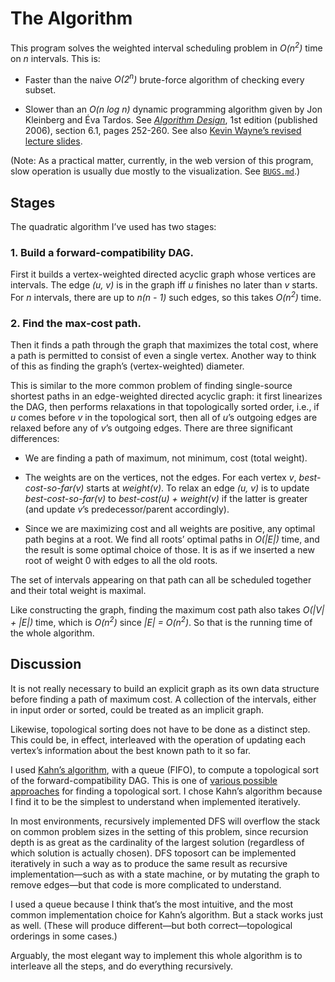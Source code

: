 <!--
  ALGORITHM.md - job scheduling with weighted intervals (algorithm description)

  Copyright (C) 2021 Eliah Kagan <degeneracypressure@gmail.com>

  Permission to use, copy, modify, and/or distribute this software for any
  purpose with or without fee is hereby granted.

  THE SOFTWARE IS PROVIDED "AS IS" AND THE AUTHOR DISCLAIMS ALL WARRANTIES WITH
  REGARD TO THIS SOFTWARE INCLUDING ALL IMPLIED WARRANTIES OF MERCHANTABILITY
  AND FITNESS. IN NO EVENT SHALL THE AUTHOR BE LIABLE FOR ANY SPECIAL, DIRECT,
  INDIRECT, OR CONSEQUENTIAL DAMAGES OR ANY DAMAGES WHATSOEVER RESULTING FROM
  LOSS OF USE, DATA OR PROFITS, WHETHER IN AN ACTION OF CONTRACT, NEGLIGENCE OR
  OTHER TORTIOUS ACTION, ARISING OUT OF OR IN CONNECTION WITH THE USE OR
  PERFORMANCE OF THIS SOFTWARE.
-->

# The Algorithm

This program solves the weighted interval scheduling problem in
*O(n<sup>2</sup>)* time on *n* intervals. This is:

- Faster than the naive
*O(2<sup>n</sup>)* brute-force algorithm of checking every subset.

- Slower than an *O(n log n)* dynamic programming algorithm given by Jon
  Kleinberg and Éva Tardos. See [*Algorithm
  Design*](https://www.pearson.com/us/higher-education/program/Kleinberg-Algorithm-Design/PGM319216.html),
  1st edition (published 2006), section 6.1, pages 252-260. See also [Kevin
  Wayne&rsquo;s revised lecture
  slides](https://www.cs.princeton.edu/~wayne/kleinberg-tardos/pdf/06DynamicProgrammingI.pdf#page=7).

(Note: As a practical matter, currently, in the web version of this program,
slow operation is usually due mostly to the visualization. See
[`BUGS.md`](BUGS.md).)

## Stages

The quadratic algorithm I&rsquo;ve used has two stages:

### 1. Build a forward-compatibility DAG.

First it builds a vertex-weighted directed
acyclic graph whose vertices are intervals. The edge *(u, v)* is in the graph
iff *u* finishes no later than *v* starts. For *n* intervals, there are up to
*n(n - 1)* such edges, so this takes *O(n<sup>2</sup>)* time.

### 2. Find the max-cost path.

Then it finds a path through the graph that maximizes the total cost, where a
path is permitted to consist of even a single vertex. Another way to think of
this as finding the graph&rsquo;s (vertex-weighted) diameter.

This is similar to the more common problem of finding single-source shortest
paths in an edge-weighted directed acyclic graph: it first linearizes the DAG,
then performs relaxations in that topologically sorted order, i.e., if *u*
comes before *v* in the topological sort, then all of *u*&rsquo;s outgoing
edges are relaxed before any of *v*&rsquo;s outgoing edges. There are three
significant differences:

- We are finding a path of maximum, not minimum, cost (total weight).

- The weights are on the vertices, not the edges. For each vertex *v*,
  *best-cost-so-far(v)* starts at *weight(v)*. To relax an edge *(u, v)* is to
  update *best-cost-so-far(v)* to *best-cost(u) + weight(v)* if the latter is
  greater (and update *v*&rsquo;s predecessor/parent accordingly).

- Since we are maximizing cost and all weights are positive, any optimal path
  begins at a root. We find all roots&rsquo; optimal paths in *O(|E|)* time,
  and the result is some optimal choice of those. It is as if we inserted a new
  root of weight 0 with edges to all the old roots.

The set of intervals appearing on that path can all be scheduled together and
their total weight is maximal.

Like constructing the graph, finding the maximum cost path also takes
*O(|V| + |E|)* time, which is *O(n<sup>2</sup>)* since *|E| =
O(n<sup>2</sup>)*. So that is the running time of the whole algorithm.

## Discussion

It is not really necessary to build an explicit graph as its own data structure
before finding a path of maximum cost. A collection of the intervals, either in
input order or sorted, could be treated as an implicit graph.

Likewise, topological sorting does not have to be done as a distinct step. This
could be, in effect, interleaved with the operation of updating each
vertex&rsquo;s information about the best known path to it so far.

I used [Kahn&rsquo;s
algorithm](https://en.wikipedia.org/wiki/Topological_sorting#Kahn's_algorithm),
with a queue (FIFO), to compute a topological sort of the forward-compatibility
DAG. This is one of [various possible
approaches](#Variations-on-the-algorithm-should-be-supported) for finding a
topological sort. I chose Kahn&rsquo;s algorithm because I find it to be the
simplest to understand when implemented iteratively.

In most environments,
recursively implemented DFS will overflow the stack on common problem sizes in
the setting of this problem, since recursion depth is as great as the
cardinality of the largest solution (regardless of which solution is actually
chosen). DFS toposort can be implemented iteratively in such a way as to
produce the same result as recursive implementation&mdash;such as with a state
machine, or by mutating the graph to remove edges&mdash;but that code is more
complicated to understand.

I used a queue because I think that&rsquo;s the most intuitive, and the most
common implementation choice for Kahn&rsquo;s algorithm. But a stack works just
as well. (These will produce different&mdash;but both correct&mdash;topological
orderings in some cases.)

Arguably, the most elegant way to implement this whole algorithm is to
interleave all the steps, and do everything recursively.
